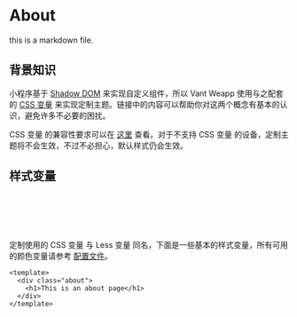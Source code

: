 # About

this is a markdown file.

## 背景知识

小程序基于 [Shadow DOM](https://developers.google.com/web/fundamentals/web-components/shadowdom?hl=zh-cn) 来实现自定义组件，所以 Vant Weapp 使用与之配套的 [CSS 变量](https://developer.mozilla.org/zh-CN/docs/Web/CSS/Using_CSS_custom_properties) 来实现定制主题。链接中的内容可以帮助你对这两个概念有基本的认识，避免许多不必要的困扰。

CSS 变量 的兼容性要求可以在 [这里](https://caniuse.com/#feat=css-variables) 查看。对于不支持 CSS 变量 的设备，定制主题将不会生效，不过不必担心，默认样式仍会生效。

## 样式变量

<br/>
<br/>
<br/>
<br/>

定制使用的 CSS 变量 与 Less 变量 同名，下面是一些基本的样式变量，所有可用的颜色变量请参考 [配置文件](https://github.com/youzan/vant-weapp/blob/dev/packages/common/style/var.less)。

```vue
<template>
  <div class="about">
    <h1>This is an about page</h1>
  </div>
</template>
```
